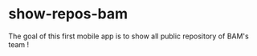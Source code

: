 # show-repos-bam

The goal of this first mobile app is to show all public repository of BAM's team !
